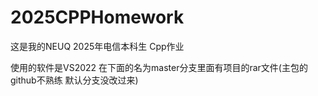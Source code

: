 # 2025CPPHomework
这是我的NEUQ 2025年电信本科生 Cpp作业

使用的软件是VS2022
在下面的名为master分支里面有项目的rar文件(主包的github不熟练 默认分支没改过来)

